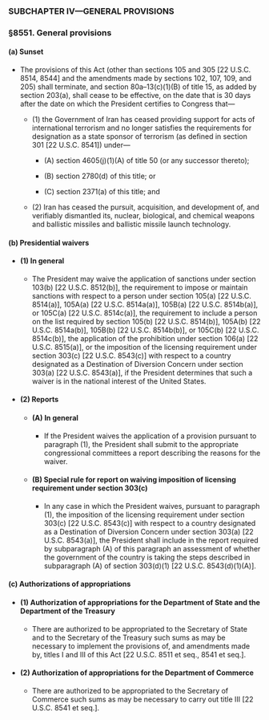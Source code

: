 ### SUBCHAPTER IV—GENERAL PROVISIONS

### §8551. General provisions
#### (a) Sunset
* The provisions of this Act (other than sections 105 and 305 [22 U.S.C. 8514, 8544] and the amendments made by sections 102, 107, 109, and 205) shall terminate, and section 80a–13(c)(1)(B) of title 15, as added by section 203(a), shall cease to be effective, on the date that is 30 days after the date on which the President certifies to Congress that—

  * (1) the Government of Iran has ceased providing support for acts of international terrorism and no longer satisfies the requirements for designation as a state sponsor of terrorism (as defined in section 301 [22 U.S.C. 8541]) under—

    * (A) section 4605(j)(1)(A) of title 50 (or any successor thereto);

    * (B) section 2780(d) of this title; or

    * (C) section 2371(a) of this title; and


  * (2) Iran has ceased the pursuit, acquisition, and development of, and verifiably dismantled its, nuclear, biological, and chemical weapons and ballistic missiles and ballistic missile launch technology.

#### (b) Presidential waivers
* #### (1) In general
  * The President may waive the application of sanctions under section 103(b) [22 U.S.C. 8512(b)], the requirement to impose or maintain sanctions with respect to a person under section 105(a) [22 U.S.C. 8514(a)], 105A(a) [22 U.S.C. 8514a(a)], 105B(a) [22 U.S.C. 8514b(a)], or 105C(a) [22 U.S.C. 8514c(a)], the requirement to include a person on the list required by section 105(b) [22 U.S.C. 8514(b)], 105A(b) [22 U.S.C. 8514a(b)], 105B(b) [22 U.S.C. 8514b(b)], or 105C(b) [22 U.S.C. 8514c(b)], the application of the prohibition under section 106(a) [22 U.S.C. 8515(a)], or the imposition of the licensing requirement under section 303(c) [22 U.S.C. 8543(c)] with respect to a country designated as a Destination of Diversion Concern under section 303(a) [22 U.S.C. 8543(a)], if the President determines that such a waiver is in the national interest of the United States.

* #### (2) Reports
  * #### (A) In general
    * If the President waives the application of a provision pursuant to paragraph (1), the President shall submit to the appropriate congressional committees a report describing the reasons for the waiver.

  * #### (B) Special rule for report on waiving imposition of licensing requirement under section 303(c)
    * In any case in which the President waives, pursuant to paragraph (1), the imposition of the licensing requirement under section 303(c) [22 U.S.C. 8543(c)] with respect to a country designated as a Destination of Diversion Concern under section 303(a) [22 U.S.C. 8543(a)], the President shall include in the report required by subparagraph (A) of this paragraph an assessment of whether the government of the country is taking the steps described in subparagraph (A) of section 303(d)(1) [22 U.S.C. 8543(d)(1)(A)].

#### (c) Authorizations of appropriations
* #### (1) Authorization of appropriations for the Department of State and the Department of the Treasury
  * There are authorized to be appropriated to the Secretary of State and to the Secretary of the Treasury such sums as may be necessary to implement the provisions of, and amendments made by, titles I and III of this Act [22 U.S.C. 8511 et seq., 8541 et seq.].

* #### (2) Authorization of appropriations for the Department of Commerce
  * There are authorized to be appropriated to the Secretary of Commerce such sums as may be necessary to carry out title III [22 U.S.C. 8541 et seq.].